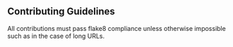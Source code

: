 ## Contributing Guidelines
All contributions must pass flake8 compliance unless otherwise impossible such as in the case of long URLs.
